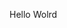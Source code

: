 Hello Wolrd












































































































































































































































































































































































































































































































































































































































































































































